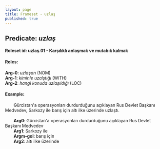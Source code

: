 ```yaml
---
layout: page
title: Frameset - uzlaş
published: true
---
```

<h2>Predicate: <i>uzlaş</i></h2>
<h4>Roleset id: uzlaş.01 - Karşılıklı anlaşmak ve mutabık kalmak<br>
<h4>Roles:</h4>
<b>Arg-0</b>: <i>uzlaşan</i>  (NOM) <br>
<b>Arg-1</b>: <i>kiminle uzalştığı</i>  (WITH) <br>
<b>Arg-2</b>: <i>hangi konuda uzlaşıldığı</i>  (LOC) <br>
<h4>Example:</h4>
&emsp;&emsp;Gürcistan'a operasyonları durdurduğunu açıklayan Rus Devlet Başkanı Medvedev, Sarkozy ile barış için altı ilke üzerinde uzlaştı.<br><br>
&emsp;&emsp;<b>Arg0</b>:  Gürcistan'a operasyonları durdurduğunu açıklayan Rus Devlet Başkanı Medvedev<br>
&emsp;&emsp;<b>Arg1</b>:  Sarkozy ile<br>
&emsp;&emsp;<b>Argm-gol</b>:  barış için<br>
&emsp;&emsp;<b>Arg2</b>:  altı ilke üzerinde<br>

